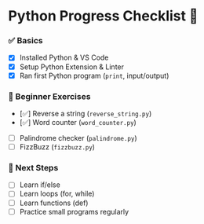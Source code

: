 # Python Progress Checklist 🐍

### ✅ Basics
- [x] Installed Python & VS Code
- [x] Setup Python Extension & Linter
- [x] Ran first Python program (`print`, input/output)

### 📘 Beginner Exercises
- [✅] Reverse a string (`reverse_string.py`)
- [✅] Word counter (`word_counter.py`)
- [ ] Palindrome checker (`palindrome.py`)
- [ ] FizzBuzz (`fizzbuzz.py`)

### 🚀 Next Steps
- [ ] Learn if/else
- [ ] Learn loops (for, while)
- [ ] Learn functions (def)
- [ ] Practice small programs regularly
